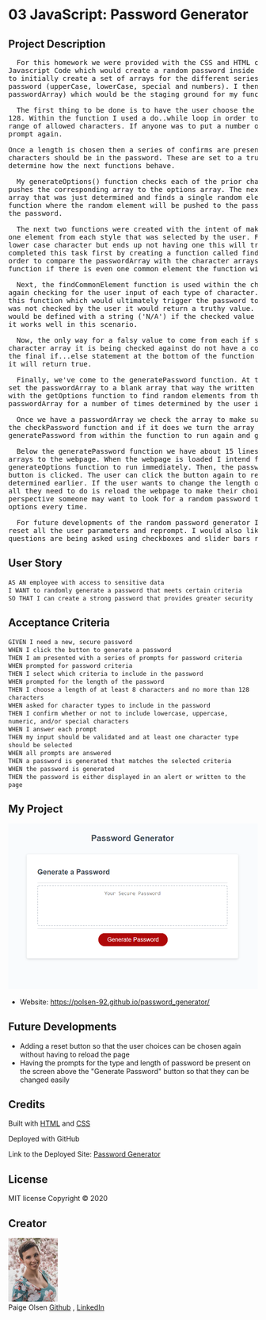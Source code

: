 # 03 JavaScript: Password Generator

## Project Description

<pre>
  For this homework we were provided with the CSS and HTML code for the website and asked to create the 
Javascript Code which would create a random password inside the browser. My appproach to this project was 
to initially create a set of arrays for the different series of characters that may be used within the 
password (upperCase, lowerCase, special and numbers). I then created two empty arrays (options and 
passwordArray) which would be the staging ground for my functions and where I would push values into it.
  
  The first thing to be done is to have the user choose the length of the password between 8 characters and 
128. Within the function I used a do..while loop in order to make sure the input was a number and between the
range of allowed characters. If anyone was to put a number outside the range or a word the question would 
prompt again.

Once a length is chosen then a series of confirms are presented to the screen asking for what kind of 
characters should be in the password. These are set to a truthy or falsy value which will be used to
determine how the next functions behave.

  My generateOptions() function checks each of the prior character type prompts and for each truthy value it
pushes the corresponding array to the options array. The next function called getOptions takes the options 
array that was just determined and finds a single random element. This is later used in the generatePassword 
function where the random element will be pushed to the passwordArray array for the user determined length of 
the password.

  The next two functions were created with the intent of making sure a produced password will have at least
one element from each style that was selected by the user. For example, if a password is supposed to have a 
lower case character but ends up not having one this will trigger the password to be generated again. I 
completed this task first by creating a function called findCommonElement. I utilized a nested function in 
order to compare the passwordArray with the character arrays I defined at the top of the code. With this 
function if there is even one common element the function will return true, otherwise it will be false.

  Next, the findCommonElement function is used within the checkPassword function. In this function we are
again checking for the user input of each type of character. I am specifically looking for a false value in 
this function which would ultimately trigger the password to regenerate so I needed to make sure if upperCase 
was not checked by the user it would return a truthy value. For this reason I created basic variables that 
would be defined with a string ('N/A') if the checked value was falsy. In boolean terms a string is truthy so 
it works well in this scenario.

  Now, the only way for a falsy value to come from each if statement is if the passwordArray and the
character array it is being checked against do not have a common element between eachother. If that happens 
the final if...else statement at the bottom of the function will render the entire function false. Otherwise 
it will return true.

  Finally, we've come to the generatePassword function. At the very beginning of this function I make sure to 
set the passwordArray to a blank array that way the written password resets every time. Then a loop is used 
with the getOptions function to find random elements from the options array and push each to the 
passwordArray for a number of times determined by the user input (passwordLength). 

  Once we have a passwordArray we check the array to make sure it has each of the necessary elements using 
the checkPassword function and if it does we turn the array into a string using .join(''). Otherwise we call
generatePassword from within the function to run again and generate a new password.

  Below the generatePassword function we have about 15 lines of code which connect all these functions and 
arrays to the webpage. When the webpage is loaded I intend for the chooseLength, userInput and 
generateOptions function to run immediately. Then, the password is revealed once the "Generate Password" 
button is clicked. The user can click the button again to regenerate a password with the same elements 
determined earlier. If the user wants to change the length of the password or what characters are included 
all they need to do is reload the webpage to make their choices again. I did it this way because, in my 
perspective someone may want to look for a random password that they like and don't want to set the same 
options every time. 

  For future developments of the random password generator I would like to create another button which would 
reset all the user parameters and reprompt. I would also like to adjust the presentation so that the 
questions are being asked using checkboxes and slider bars rather than window pop ups. 
</pre>

## User Story

```
AS AN employee with access to sensitive data
I WANT to randomly generate a password that meets certain criteria
SO THAT I can create a strong password that provides greater security
```

## Acceptance Criteria

```
GIVEN I need a new, secure password
WHEN I click the button to generate a password
THEN I am presented with a series of prompts for password criteria
WHEN prompted for password criteria
THEN I select which criteria to include in the password
WHEN prompted for the length of the password
THEN I choose a length of at least 8 characters and no more than 128 characters
WHEN asked for character types to include in the password
THEN I confirm whether or not to include lowercase, uppercase, numeric, and/or special characters
WHEN I answer each prompt
THEN my input should be validated and at least one character type should be selected
WHEN all prompts are answered
THEN a password is generated that matches the selected criteria
WHEN the password is generated
THEN the password is either displayed in an alert or written to the page
```

## My Project

![ScreenShot of My Program](./screenshot.png)

- Website: https://polsen-92.github.io/password_generator/

## Future Developments

- Adding a reset button so that the user choices can be chosen again without having to reload the page
- Having the prompts for the type and length of password be present on the screen above the "Generate Password" button so that they can be changed easily

## Credits
Built with [HTML](https://html.spec.whatwg.org/multipage/) and [CSS](https://www.w3.org/Style/CSS/Overview.en.html)

Deployed with GitHub

Link to the Deployed Site: [Password Generator](https://polsen-92.github.io/password_generator/)

## License

MIT license 
Copyright © 2020

## Creator

<img src="./cover_photo.jpg" width="100px"> <br>
Paige Olsen
[Github](https://github.com/POlsen-92) ,
[LinkedIn](https://www.linkedin.com/in/paige-olsen-2aba9685/)